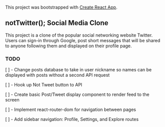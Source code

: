 This project was bootstrapped with [Create React App](https://github.com/facebook/create-react-app).

## notTwitter(); Social Media Clone

This project is a clone of the popular social networking website Twitter. Users can sign-in through Google, post short messages that will be shared to anyone following them and displayed on their profile page.

### TODO

[ ] - Change posts database to take in user nickname so names can be displayed with posts without a second API request

[ ] - Hook up Not Tweet button to API

[ ] - Create basic Post/Tweet display component to render feed to the screen

[ ] - Implement react-router-dom for navigation between pages

[ ] - Add sidebar navigation: Profile, Settings, and Explore routes
